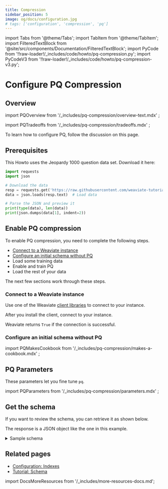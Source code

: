 ```yaml
---
title: Compression
sidebar_position: 5
image: og/docs/configuration.jpg
# tags: ['configuration', 'compression', 'pq']
---
```


import Tabs from '@theme/Tabs';
import TabItem from '@theme/TabItem';
import FilteredTextBlock from '@site/src/components/Documentation/FilteredTextBlock';
import PyCode from '!!raw-loader!/_includes/code/howto/pq-compression.py';
import PyCodeV3 from '!!raw-loader!/_includes/code/howto/pq-compression-v3.py';


# Configure PQ Compression

## Overview

import PQOverview from '/_includes/pq-compression/overview-text.mdx' ;

<PQOverview />

import PQTradeoffs from '/_includes/pq-compression/tradeoffs.mdx' ;

<PQTradeoffs />

To learn how to configure PQ, follow the discussion on this page. 

## Prerequisites

This Howto uses the Jeopardy 1000 question data set. Download it here:

```python
import requests
import json

# Download the data
resp = requests.get('https://raw.githubusercontent.com/weaviate-tutorials/intro-workshop/main/data/jeopardy_1k.json')
data = json.loads(resp.text)  # Load data

# Parse the JSON and preview it
print(type(data), len(data))
print(json.dumps(data[1], indent=2))
```

## Enable PQ compression

To enable PQ compression, you need to complete the following steps. 

- [Connect to a Weaviate instance](#connect-to-a-weaviate-instance)
- [Configure an initial schema without PQ](#configure-an-initial-schema-without-pq)
- Load some training data
- Enable and train PQ
- Load the rest of your data

The next few sections work through these steps.

### Connect to a Weaviate instance

Use one of the Weaviate [client libraries](/developers/weaviate/client-libraries) to connect to your instance. 

After you install the client, connect to your instance.

<Tabs groupId="languages">
  <TabItem value="py" label="Python (v4)">
     <FilteredTextBlock
       text={PyCode}
       startMarker="# ConnectCode"
       endMarker="# END ConnectCode"
       language="py"
     />
  </TabItem>
  
  <TabItem value="py3" label="Python (v3)">
     <FilteredTextBlock
       text={PyCodeV3}
       startMarker="# ConnectCode"
       endMarker="# END ConnectCode"
       language="py"
     />
  </TabItem>
</Tabs>  

Weaviate returns `True` if the connection is successful. 

### Configure an initial schema without PQ



 
import PQMakesCookbook from '/_includes/pq-compression/makes-a-cookbook.mdx' ;

<PQMakesCookbook />


## PQ Parameters

These parameters let you fine tune `pq`.
 
import PQParameters from '/_includes/pq-compression/parameters.mdx' ;

<PQParameters />








## Get the schema

If you want to review the schema, you can retrieve it as shown below.

<Tabs groupId="languages">
  <TabItem value="py" label="Python (v4)">
    <FilteredTextBlock
      text={PyCode}
      startMarker="# START SchemaGet"
      endMarker="# END SchemaGet"
      language="py"
    />
  </TabItem>

</Tabs>

The response is a JSON object like the one in this example.

<details>
  <summary>Sample schema</summary>

```json
NEEDS EXAMPLE
```

</details>

## Related pages

- [Configuration: Indexes](../configuration/indexes.md)
- [Tutorial: Schema](../tutorials/schema.md)

import DocsMoreResources from '/_includes/more-resources-docs.md';

<DocsMoreResources />
